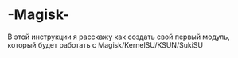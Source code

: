 # -Magisk-
В этой инструкции я расскажу как создать свой первый модуль, который будет работать с Magisk/KernelSU/KSUN/SukiSU
